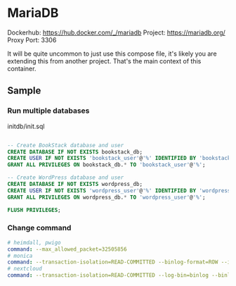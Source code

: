 # MariaDB

Dockerhub: https://hub.docker.com/_/mariadb
Project: https://mariadb.org/
Proxy Port: 3306

It will be quite uncommon to just use this compose file, it's likely you are extending this from another project.
That's the main context of this container.

## Sample 

### Run multiple databases 

initdb/init.sql

```sql

-- Create BookStack database and user
CREATE DATABASE IF NOT EXISTS bookstack_db;
CREATE USER IF NOT EXISTS 'bookstack_user'@'%' IDENTIFIED BY 'bookstack_password';
GRANT ALL PRIVILEGES ON bookstack_db.* TO 'bookstack_user'@'%';

-- Create WordPress database and user
CREATE DATABASE IF NOT EXISTS wordpress_db;
CREATE USER IF NOT EXISTS 'wordpress_user'@'%' IDENTIFIED BY 'wordpress_password';
GRANT ALL PRIVILEGES ON wordpress_db.* TO 'wordpress_user'@'%';

FLUSH PRIVILEGES;
```

### Change command

```yaml
# heimdall, pwigo
command: --max_allowed_packet=32505856
# monica
command: --transaction-isolation=READ-COMMITTED --binlog-format=ROW --innodb-file-per-table=1 --skip-innodb-read-only-compressed
# nextcloud
command: --transaction-isolation=READ-COMMITTED --log-bin=binlog --binlog-format=ROW
```